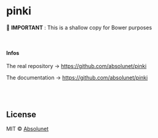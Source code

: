 # pinki

🚨 **IMPORTANT** : This is a shallow copy for Bower purposes


<br>


#### Infos
The real repository  → https://github.com/absolunet/pinki

The documentation   → https://github.com/absolunet/pinki


<br><br>

## License
MIT © [Absolunet](https://absolunet.com)
